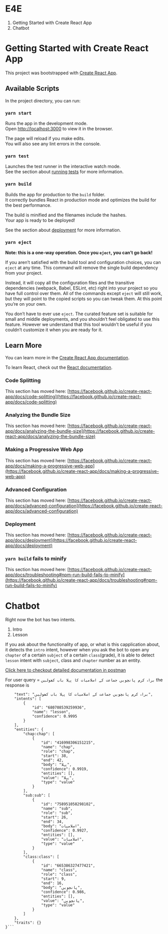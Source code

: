 # E4E
1. Getting Started with Create React App
2. Chatbot

# Getting Started with Create React App

This project was bootstrapped with [Create React App](https://github.com/facebook/create-react-app).

## Available Scripts

In the project directory, you can run:

### `yarn start`

Runs the app in the development mode.\
Open [http://localhost:3000](http://localhost:3000) to view it in the browser.

The page will reload if you make edits.\
You will also see any lint errors in the console.

### `yarn test`

Launches the test runner in the interactive watch mode.\
See the section about [running tests](https://facebook.github.io/create-react-app/docs/running-tests) for more information.

### `yarn build`

Builds the app for production to the `build` folder.\
It correctly bundles React in production mode and optimizes the build for the best performance.

The build is minified and the filenames include the hashes.\
Your app is ready to be deployed!

See the section about [deployment](https://facebook.github.io/create-react-app/docs/deployment) for more information.

### `yarn eject`

**Note: this is a one-way operation. Once you `eject`, you can’t go back!**

If you aren’t satisfied with the build tool and configuration choices, you can `eject` at any time. This command will remove the single build dependency from your project.

Instead, it will copy all the configuration files and the transitive dependencies (webpack, Babel, ESLint, etc) right into your project so you have full control over them. All of the commands except `eject` will still work, but they will point to the copied scripts so you can tweak them. At this point you’re on your own.

You don’t have to ever use `eject`. The curated feature set is suitable for small and middle deployments, and you shouldn’t feel obligated to use this feature. However we understand that this tool wouldn’t be useful if you couldn’t customize it when you are ready for it.

## Learn More

You can learn more in the [Create React App documentation](https://facebook.github.io/create-react-app/docs/getting-started).

To learn React, check out the [React documentation](https://reactjs.org/).

### Code Splitting

This section has moved here: [https://facebook.github.io/create-react-app/docs/code-splitting](https://facebook.github.io/create-react-app/docs/code-splitting)

### Analyzing the Bundle Size

This section has moved here: [https://facebook.github.io/create-react-app/docs/analyzing-the-bundle-size](https://facebook.github.io/create-react-app/docs/analyzing-the-bundle-size)

### Making a Progressive Web App

This section has moved here: [https://facebook.github.io/create-react-app/docs/making-a-progressive-web-app](https://facebook.github.io/create-react-app/docs/making-a-progressive-web-app)

### Advanced Configuration

This section has moved here: [https://facebook.github.io/create-react-app/docs/advanced-configuration](https://facebook.github.io/create-react-app/docs/advanced-configuration)

### Deployment

This section has moved here: [https://facebook.github.io/create-react-app/docs/deployment](https://facebook.github.io/create-react-app/docs/deployment)

### `yarn build` fails to minify

This section has moved here: [https://facebook.github.io/create-react-app/docs/troubleshooting#npm-run-build-fails-to-minify](https://facebook.github.io/create-react-app/docs/troubleshooting#npm-run-build-fails-to-minify)


# Chatbot
Right now the bot has two intents.
1. Intro
2. Lesson

If you ask about the functionality of app, or what is this capplication about, it detects the ```intro``` intent, however when you ask the bot to open any ```chapter``` of a certain ```subject``` of a certain ```class```(grade), it is able to detect ```lesson``` intent with ```subject```, class and ```chapter``` number as an entity.

[Click here to checkout detailed documentation in postman](https://documenter.getpostman.com/view/10491405/TVmTaZBn)

For user query = ```براہ کرم پانچویں جماعت کے اسلامیات کا پہلا باب کھولیں```
the response is

```{
    "text": "براہ کرم پانچویں جماعت کے اسلامیات کا پہلا باب کھولیں",
    "intents": [
        {
            "id": "680708539259936",
            "name": "lesson",
            "confidence": 0.9995
        }
    ],
    "entities": {
        "chap:chap": [
            {
                "id": "416998306151215",
                "name": "chap",
                "role": "chap",
                "start": 38,
                "end": 42,
                "body": "پہلا",
                "confidence": 0.9919,
                "entities": [],
                "value": "پہلا",
                "type": "value"
            }
        ],
        "sub:sub": [
            {
                "id": "758951058298102",
                "name": "sub",
                "role": "sub",
                "start": 26,
                "end": 34,
                "body": "اسلامیات",
                "confidence": 0.9927,
                "entities": [],
                "value": "اسلامیات",
                "type": "value"
            }
        ],
        "class:class": [
            {
                "id": "665386327477421",
                "name": "class",
                "role": "class",
                "start": 9,
                "end": 16,
                "body": "پانچویں",
                "confidence": 0.986,
                "entities": [],
                "value": "پانچویں",
                "type": "value"
            }
        ]
    },
    "traits": {}
}```
